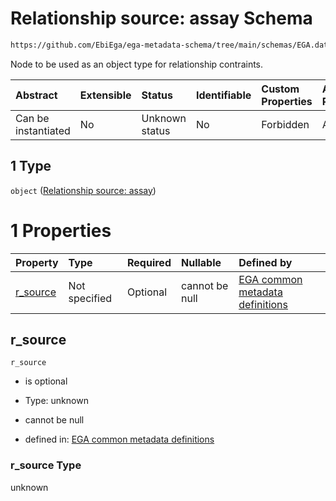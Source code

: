 # Relationship source: assay Schema

```txt
https://github.com/EbiEga/ega-metadata-schema/tree/main/schemas/EGA.dataset.json#/properties/dataset_relationships/items/allOf/1/anyOf/0/allOf/1/anyOf/1
```

Node to be used as an object type for relationship contraints.

| Abstract            | Extensible | Status         | Identifiable | Custom Properties | Additional Properties | Access Restrictions | Defined In                                                                     |
| :------------------ | :--------- | :------------- | :----------- | :---------------- | :-------------------- | :------------------ | :----------------------------------------------------------------------------- |
| Can be instantiated | No         | Unknown status | No           | Forbidden         | Allowed               | none                | [EGA.dataset.json\*](../../../schemas/EGA.dataset.json "open original schema") |

## 1 Type

`object` ([Relationship source: assay](ega-12-definitions-relationship-source-assay.md))

# 1 Properties

| Property               | Type          | Required | Nullable       | Defined by                                                                                                                                                                                                                                           |
| :--------------------- | :------------ | :------- | :------------- | :--------------------------------------------------------------------------------------------------------------------------------------------------------------------------------------------------------------------------------------------------- |
| [r\_source](#r_source) | Not specified | Optional | cannot be null | [EGA common metadata definitions](ega-12-definitions-relationship-source-assay-properties-r_source.md "https://github.com/EbiEga/ega-metadata-schema/tree/main/schemas/EGA.common-definitions.json#/definitions/r-source-assay/properties/r_source") |

## r\_source



`r_source`

*   is optional

*   Type: unknown

*   cannot be null

*   defined in: [EGA common metadata definitions](ega-12-definitions-relationship-source-assay-properties-r_source.md "https://github.com/EbiEga/ega-metadata-schema/tree/main/schemas/EGA.common-definitions.json#/definitions/r-source-assay/properties/r_source")

### r\_source Type

unknown
